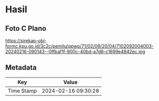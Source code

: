 # Hasil

## Foto C Plano

https://sirekap-obj-formc.kpu.go.id/3c2c/pemilu/ppwp/71/02/09/20/04/7102092004003-20240216-090143--0ffbaf1f-900c-40bd-a7d8-c1699e4842ec.jpg


## Metadata

| Key        | Value               |
| ---------- | ------------------- |
| Time Stamp | 2024-02-16 09:30:28 |



